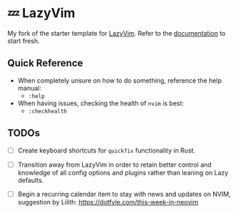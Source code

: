 # 💤 LazyVim

My fork of the starter template for [LazyVim](https://github.com/LazyVim/LazyVim).
Refer to the [documentation](https://lazyvim.github.io/installation) to start fresh.

## Quick Reference

- When completely unsure on how to do something, reference the help manual:
    - `:help`
- When having issues, checking the health of `nvim` is best:
    - `:checkhealth`

## TODOs

- [ ] Create keyboard shortcuts for `quickfix` functionality in Rust.
- [ ] Transition away from LazyVim in order to retain better control and knowledge of all config options and plugins rather than leaning on Lazy defaults.
- [ ] Begin a recurring calendar item to stay with news and updates on NVIM, suggestion by Lilith: https://dotfyle.com/this-week-in-neovim

